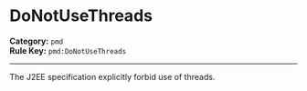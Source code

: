 
# DoNotUseThreads
**Category:** `pmd`<br/>
**Rule Key:** `pmd:DoNotUseThreads`<br/>


-----

The J2EE specification explicitly forbid use of threads.

